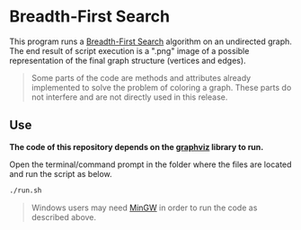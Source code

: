# Breadth-First Search

This program runs a [Breadth-First Search](https://en.wikipedia.org/wiki/Breadth-first_search) algorithm on an undirected graph. The end result of script execution is a ".png" image of a possible representation of the final graph structure (vertices and edges).

> Some parts of the code are methods and attributes already implemented to solve the problem of coloring a graph. These parts do not interfere and are not directly used in this release.

## Use

**The code of this repository depends on the [graphviz](https://www.graphviz.org) library to run.**

Open the terminal/command prompt in the folder where the files are located and run the script as below.

```bash
./run.sh 
```

> Windows users may need [MinGW](http://mingw.org/) in order to run the code as described above.
